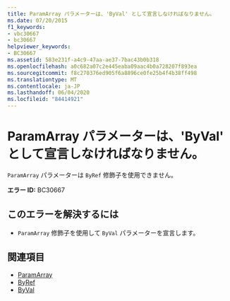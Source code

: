 ```yaml
---
title: ParamArray パラメーターは、'ByVal' として宣言しなければなりません。
ms.date: 07/20/2015
f1_keywords:
- vbc30667
- bc30667
helpviewer_keywords:
- BC30667
ms.assetid: 583e231f-a4c9-47aa-ae37-7bac43b0b318
ms.openlocfilehash: a0c682a07c2e445eaba09aac4b0a728207f893ea
ms.sourcegitcommit: f8c270376ed905f6a8896ce0fe25b4f4b38ff498
ms.translationtype: MT
ms.contentlocale: ja-JP
ms.lasthandoff: 06/04/2020
ms.locfileid: "84414921"
---
```

# <a name="paramarray-parameters-must-be-declared-byval"></a>ParamArray パラメーターは、'ByVal' として宣言しなければなりません。
`ParamArray` パラメーターは `ByRef` 修飾子を使用できません。  
  
 **エラー ID:** BC30667  
  
## <a name="to-correct-this-error"></a>このエラーを解決するには  
  
- `ParamArray` 修飾子を使用して `ByVal` パラメーターを宣言します。  
  
## <a name="see-also"></a>関連項目

- [ParamArray](../language-reference/modifiers/paramarray.md)
- [ByRef](../language-reference/modifiers/byref.md)
- [ByVal](../language-reference/modifiers/byval.md)
